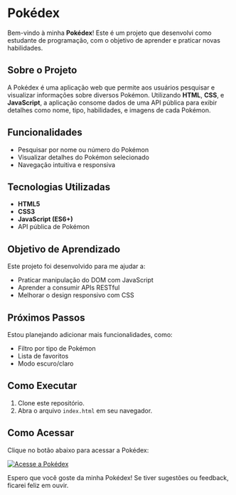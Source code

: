 # Pokédex

Bem-vindo à minha **Pokédex**! Este é um projeto que desenvolvi como estudante de programação, com o objetivo de aprender e praticar novas habilidades.

## Sobre o Projeto

A Pokédex é uma aplicação web que permite aos usuários pesquisar e visualizar informações sobre diversos Pokémon. Utilizando **HTML**, **CSS**, e **JavaScript**, a aplicação consome dados de uma API pública para exibir detalhes como nome, tipo, habilidades, e imagens de cada Pokémon.

## Funcionalidades

- Pesquisar por nome ou número do Pokémon
- Visualizar detalhes do Pokémon selecionado
- Navegação intuitiva e responsiva

## Tecnologias Utilizadas

- **HTML5**
- **CSS3**
- **JavaScript (ES6+)**
- API pública de Pokémon

## Objetivo de Aprendizado

Este projeto foi desenvolvido para me ajudar a:

- Praticar manipulação do DOM com JavaScript
- Aprender a consumir APIs RESTful
- Melhorar o design responsivo com CSS

## Próximos Passos

Estou planejando adicionar mais funcionalidades, como:

- Filtro por tipo de Pokémon
- Lista de favoritos
- Modo escuro/claro

## Como Executar

1. Clone este repositório.
2. Abra o arquivo `index.html` em seu navegador.

## Como Acessar

Clique no botão abaixo para acessar a Pokédex:

[![Acesse a Pokédex](https://img.shields.io/badge/Acessar-Pokédex-blue)](https://adenilsonnascimento.github.io/pokedex/)

Espero que você goste da minha Pokédex! Se tiver sugestões ou feedback, ficarei feliz em ouvir.
